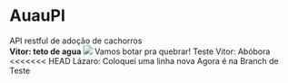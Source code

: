 # AuauPI
API restful de adoção de cachorros</br>
<b>Vitor: teto de agua</b>
<img src="https://images.dog.ceo/breeds/beagle/n02088364_9650.jpg">
Vamos botar pra quebrar!
Teste
Vitor: Abóbora
<<<<<<< HEAD
Lázaro: Coloquei uma linha nova
Agora é na Branch de Teste

